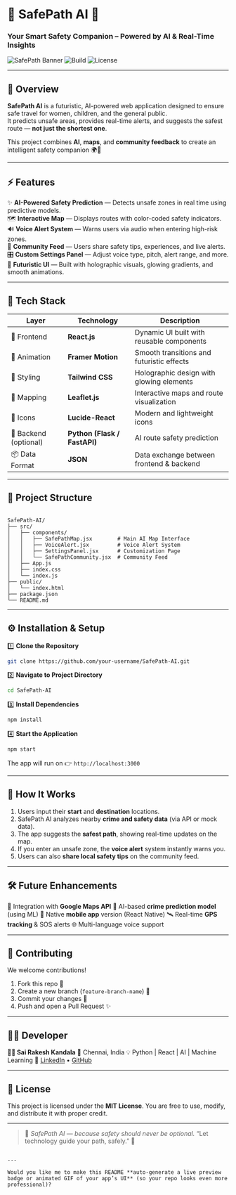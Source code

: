 
# 🧭 SafePath AI 🚨  
### Your Smart Safety Companion – Powered by AI & Real-Time Insights

![SafePath Banner](https://img.shields.io/badge/AI%20Powered-Active-brightgreen?style=for-the-badge)
![Build](https://img.shields.io/badge/Build-Passing-blue?style=for-the-badge)
![License](https://img.shields.io/badge/License-MIT-yellow?style=for-the-badge)

---

## 🌟 Overview

**SafePath AI** is a futuristic, AI-powered web application designed to ensure safe travel for women, children, and the general public.  
It predicts unsafe areas, provides real-time alerts, and suggests the safest route — **not just the shortest one**.

This project combines **AI**, **maps**, and **community feedback** to create an intelligent safety companion 🌍🤖

---

## ⚡ Features

✨ **AI-Powered Safety Prediction** — Detects unsafe zones in real time using predictive models.  
🗺️ **Interactive Map** — Displays routes with color-coded safety indicators.  
🔊 **Voice Alert System** — Warns users via audio when entering high-risk zones.  
💬 **Community Feed** — Users share safety tips, experiences, and live alerts.  
🎛️ **Custom Settings Panel** — Adjust voice type, pitch, alert range, and more.  
🌈 **Futuristic UI** — Built with holographic visuals, glowing gradients, and smooth animations.  

---

## 🧠 Tech Stack

| Layer | Technology | Description |
|-------|-------------|-------------|
| 🎨 Frontend | **React.js** | Dynamic UI built with reusable components |
| 💫 Animation | **Framer Motion** | Smooth transitions and futuristic effects |
| 🌈 Styling | **Tailwind CSS** | Holographic design with glowing elements |
| 🧭 Mapping | **Leaflet.js** | Interactive maps and route visualization |
| 🔔 Icons | **Lucide-React** | Modern and lightweight icons |
| 🤖 Backend (optional) | **Python (Flask / FastAPI)** | AI route safety prediction |
| 📦 Data Format | **JSON** | Data exchange between frontend & backend |

---

## 🧩 Project Structure

```

SafePath-AI/
├── src/
│   ├── components/
│   │   ├── SafePathMap.jsx        # Main AI Map Interface
│   │   ├── VoiceAlert.jsx         # Voice Alert System
│   │   ├── SettingsPanel.jsx      # Customization Page
│   │   └── SafePathCommunity.jsx  # Community Feed
│   ├── App.js
│   ├── index.css
│   └── index.js
├── public/
│   └── index.html
├── package.json
└── README.md

````

---

## ⚙️ Installation & Setup

1️⃣ **Clone the Repository**
```bash
git clone https://github.com/your-username/SafePath-AI.git
````

2️⃣ **Navigate to Project Directory**

```bash
cd SafePath-AI
```

3️⃣ **Install Dependencies**

```bash
npm install
```

4️⃣ **Start the Application**

```bash
npm start
```

The app will run on 👉 `http://localhost:3000`

---

## 🧭 How It Works

1. Users input their **start** and **destination** locations.
2. SafePath AI analyzes nearby **crime and safety data** (via API or mock data).
3. The app suggests the **safest path**, showing real-time updates on the map.
4. If you enter an unsafe zone, the **voice alert** system instantly warns you.
5. Users can also **share local safety tips** on the community feed.

---

## 🛠️ Future Enhancements

🚀 Integration with **Google Maps API**
🔮 AI-based **crime prediction model** (using ML)
📱 Native **mobile app** version (React Native)
🛰️ Real-time **GPS tracking** & SOS alerts
🌐 Multi-language voice support

---

## 💖 Contributing

We welcome contributions!

1. Fork this repo 🍴
2. Create a new branch (`feature-branch-name`) 🌱
3. Commit your changes 💾
4. Push and open a Pull Request ✨

---

## 🧑‍💻 Developer

**👨‍💻 Sai Rakesh Kandala**
📍 Chennai, India
💡 Python | React | AI | Machine Learning
🔗 [LinkedIn](https://linkedin.com) • [GitHub](https://github.com/your-username)

---

## 📜 License

This project is licensed under the **MIT License**.
You are free to use, modify, and distribute it with proper credit.

---

> 🧠 *SafePath AI — because safety should never be optional.*
> “Let technology guide your path, safely.” 💙

```

---

Would you like me to make this README **auto-generate a live preview badge or animated GIF of your app’s UI** (so your repo looks even more professional)?
```
